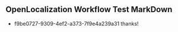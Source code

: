 ## OpenLocalization Workflow Test MarkDown
* f9be0727-9309-4ef2-a373-7f9e4a239a31 thanks!

<!--HONumber=Sep16_HO1-->


